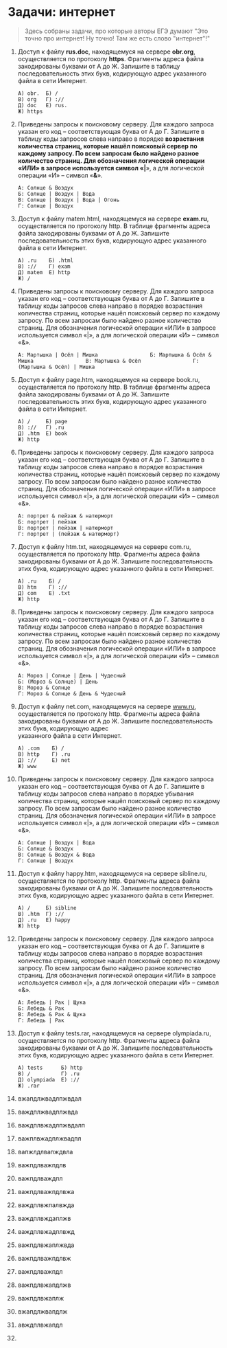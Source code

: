 # Задачи: интернет

> Здесь собраны задачи, про которые авторы ЕГЭ думают "Это точно про интернет! Ну точно! Там же есть слово "интернет"!"

1. Доступ к файлу **rus.doc**, находящемуся на сервере **obr.org**, осуществляется по протоколу **https**. Фрагменты адреса файла закодированы буквами от А до Ж. Запишите в таблицу последовательность этих букв, кодирующую адрес указанного файла в сети Интернет.

   ```
   А) obr.  Б) /
   В) org   Г) ://
   Д) doc   Е) rus.
   Ж) https
   ```

2. Приведены запросы к поисковому серверу. Для каждого запроса указан его код – соответствующая буква от А до Г. Запишите в таблицу коды запросов слева направо в порядке **возрастания **количества страниц, которые нашёл поисковый сервер по каждому запросу. По всем запросам было найдено разное количество страниц. Для обозначения логической операции «ИЛИ» в запросе используется символ «**\|**», а для логической операции «И» – символ «**&**».

   ```
   А: Солнце & Воздух
   Б: Солнце | Воздух | Вода
   В: Солнце | Воздух | Вода | Огонь
   Г: Солнце | Воздух
   ```

3. Доступ к файлу matem.html, находящемуся на сервере **exam.ru**, осуществляется по протоколу http. В таблице фрагменты адреса файла закодированы буквами от А до Ж. Запишите последовательность этих букв, кодирующую адрес указанного файла в сети Интернет.

   ```
   А) .ru    Б) .html
   В) ://    Г) exam
   Д) matem  Е) http
   Ж) /
   ```

4. Приведены запросы к поисковому серверу. Для каждого запроса указан его код – соответствующая буква от А до Г. Запишите в таблицу коды запросов слева направо в порядке возрастания количества страниц, которые нашёл поисковый сервер по каждому запросу. По всем запросам было найдено разное количество страниц. Для обозначения логической операции «ИЛИ» в запросе используется символ «\|», а для логической операции «И» – символ «&».

   `А: Мартышка | Осёл | Мишка                
    Б: Мартышка & Осёл & Мишка                
    В: Мартышка & Осёл                
    Г: (Мартышка & Осёл) | Мишка`

5. Доступ к файлу page.htm, находящемуся на сервере book.ru, осуществляется по протоколу http. В таблице фрагменты адреса файла закодированы буквами от А до Ж. Запишите последовательность этих букв, кодирующую адрес указанного файла в сети Интернет.

   ```
   А) /     Б) page
   В) ://   Г) .ru
   Д) .htm  Е) book
   Ж) http
   ```

6. Приведены запросы к поисковому серверу. Для каждого запроса указан его код – соответствующая буква от А до Г. Запишите в таблицу коды запросов слева направо в порядке возрастания количества страниц, которые нашёл поисковый сервер по каждому запросу. По всем запросам было найдено разное количество страниц. Для обозначения логической операции «ИЛИ» в запросе используется символ «\|», а для логической операции «И» – символ «&».

   ```
   А: портрет & пейзаж & натюрморт
   Б: портрет | пейзаж
   В: портрет | пейзаж | натюрморт
   Г: портрет | (пейзаж & натюрморт)
   ```

7. Доступ к файлу htm.txt, находящемуся на сервере com.ru, осуществляется по протоколу http. Фрагменты адреса файла закодированы буквами от А до Ж. Запишите последовательность этих букв, кодирующую адрес указанного файла в сети Интернет.

   ```
   А) .ru    Б) /
   В) htm    Г) ://
   Д) com    Е) .txt
   Ж) http
   ```

8. Приведены запросы к поисковому серверу. Для каждого запроса указан его код – соответствующая буква от А до Г. Запишите в таблицу коды запросов слева направо в порядке возрастания количества страниц, которые нашёл поисковый сервер по каждому запросу. По всем запросам было найдено разное количество страниц. Для обозначения логической операции «ИЛИ» в запросе используется символ «\|», а для логической операции «И» – символ «&».

   ```
   А: Мороз | Солнце | День | Чудесный
   Б: (Мороз & Солнце) | День
   В: Мороз & Солнце
   Г: Мороз & Солнце & День & Чудесный
   ```

9. Доступ к файлу net.com, находящемуся на сервере www.ru, осуществляется по протоколу http. Фрагменты адреса файла закодированы буквами от А до Ж. Запишите последовательность этих букв, кодирующую адрес  
   указанного файла в сети Интернет.

   ```
   А) .com    Б) /
   В) http    Г) .ru
   Д) ://     Е) net
   Ж) www
   ```

10. Приведены запросы к поисковому серверу. Для каждого запроса указан его код – соответствующая буква от А до Г. Запишите в таблицу коды запросов слева направо в порядке убывания количества страниц, которые нашёл поисковый сервер по каждому запросу. По всем запросам было найдено разное количество страниц. Для обозначения логической операции «ИЛИ» в запросе используется символ «\|», а для логической операции «И» – символ «&».

    ```
    А: Солнце | Воздух | Вода
    Б: Солнце & Воздух
    В: Солнце & Воздух & Вода
    Г: Солнце | Воздух
    ```

11. Доступ к файлу happy.htm, находящемуся на сервере sibline.ru, осуществляется по протоколу http. Фрагменты адреса файла закодированы буквами от А до Ж. Запишите последовательность этих букв, кодирующую адрес указанного файла в сети Интернет.

    ```
    А) /     Б) sibline
    В) .htm  Г) ://
    Д) .ru   Е) happy
    Ж) http
    ```

12. Приведены запросы к поисковому серверу. Для каждого запроса указан его код – соответствующая буква от А до Г. Запишите в таблицу коды запросов слева направо в порядке возрастания количества страниц, которые нашёл поисковый сервер по каждому запросу. По всем запросам было найдено разное количество страниц. Для обозначения логической операции «ИЛИ» в запросе используется символ «\|», а для логической операции «И» – символ «&».
    ```
    А: Лебедь | Рак | Щука
    Б: Лебедь & Рак
    В: Лебедь & Рак & Щука
    Г: Лебедь | Рак
    ```
13. Доступ к файлу tests.rar, находящемуся на сервере olympiada.ru, осуществляется по протоколу http. Фрагменты адреса файла закодированы буквами от А до Ж. Запишите последовательность этих букв, кодирующую адрес указанного файла в сети Интернет.
    ```
    А) tests      Б) http
    В) /          Г) .ru
    Д) olympiada  Е) ://
    Ж) .rar
    ```
14. вжапдлжвадлпжвдал
15. важдплжвадплжвда
16. важдплвжадлпжвдалп
17. важплвжадплжвадпл
18. вапжлдлвапждвла
19. важпдлважпдлв
20. важпдлваждпл
21. важпдлважпдлвжа
22. важдплвжпалвжда
23. важдплвждаплжв
24. важдплвжадплвжд
25. важпдлвжаплжвда
26. важпдлважпдлвж
27. важпдлважпдл
28. важпдлвжапдлжв
29. важпдлвжаплж
30. вжапдлжвапдлж
31. авждплвжапдл
32. 


